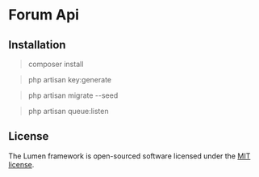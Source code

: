 # Forum Api

## Installation

> composer install

> php artisan key:generate

> php artisan migrate --seed

> php artisan queue:listen

## License

The Lumen framework is open-sourced software licensed under the [MIT license](https://opensource.org/licenses/MIT).
